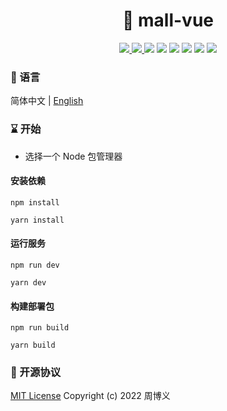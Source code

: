<h1 align="center">🏪 mall-vue</h1>

<p align="center">
<a target="_blank" href="https://github.com/zhouboyi1998/mall-vue"> 
<img src="https://img.shields.io/github/stars/zhouboyi1998/mall-vue?logo=github">
</a>
<a target="_blank" href="https://opensource.org/licenses/MIT"> 
<img src="https://img.shields.io/badge/license-MIT-red"> 
</a>
<img src="https://img.shields.io/badge/TypeScript-5.0.4-blue">
<img src="https://img.shields.io/badge/Vite-4.3.2-blueviolet">
<img src="https://img.shields.io/badge/Vue-3.2.13-mediumseagreen">
<img src="https://img.shields.io/badge/Vue Router-4.0.3-mediumseagreen">
<img src="https://img.shields.io/badge/Pinia-2.0.21-yellow">
<img src="https://img.shields.io/badge/Element Plus-1.3.0 beta.5-blue">
</p>

### 📖 语言

简体中文 | [English](./README.en.md)

### ⌛ 开始

* 选择一个 Node 包管理器

#### 安装依赖

```
npm install

yarn install
```

#### 运行服务

```
npm run dev

yarn dev
```

#### 构建部署包

```
npm run build

yarn build
```

### 📜 开源协议

[MIT License](https://opensource.org/licenses/MIT) Copyright (c) 2022 周博义
